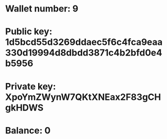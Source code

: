 # Wallet number: 9
# Public key: 1d5bcd55d3269ddaec5f6c4fca9eaa330d19994d8dbdd3871c4b2bfd0e4b5956
# Private key: XpoYmZWynW7QKtXNEax2F83gCHgkHDWS
# Balance: 0
